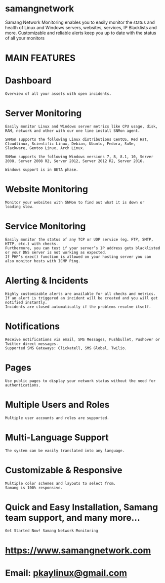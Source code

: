 # samangnetwork
Samang Network Monitoring enables you to easily monitor the status and health of Linux and Windows servers, websites, services, IP Blacklists and more.
Customizable and reliable alerts keep you up to date with the status of all your monitors
# MAIN FEATURES
# Dashboard
    Overview of all your assets with open incidents.
# Server Monitoring
    Easily monitor Linux and Windows server metrics like CPU usage, disk, RAM, network and other with our one line install SNMon agent.

    SNMon supports the following Linux distributions CentOS, Red Hat, Cloudlinux, Scientific Linux, Debian, Ubuntu, Fedora, SuSe,     Slackware, Gentoo Linux, Arch Linux.

    SNMon supports the following Windows versions 7, 8, 8.1, 10, Server 2008, Server 2008 R2, Server 2012, Server 2012 R2, Server 2016.

    Windows support is in BETA phase.
# Website Monitoring
    Monitor your websites with SNMon to find out what it is down or loading slow.
# Service Monitoring
    Easily monitor the status of any TCP or UDP service (eg. FTP, SMTP, HTTP, etc.) with checks.
    Furthermore, you can test if your server’s IP address gets blacklisted or your DNS server is not working as expected.
    If PHP’s exec() function is allowed on your hosting server you can also monitor hosts with ICMP Ping.
# Alerting & Incidents
    Highly customizable alerts are available for all checks and metrics.
    If an alert is triggered an incident will be created and you will get notified instantly.
    Incidents are closed automatically if the problems resolve itself.
# Notifications
    Receive notifications via email, SMS Messages, Pushbullet, Pushover or Twitter direct messages.
    Supported SMS Gateways: Clickatell, SMS Global, Twilio.
# Pages
    Use public pages to display your network status without the need for authentications.
# Multiple Users and Roles
    Multiple user accounts and roles are supported.
# Multi-Language Support
    The system can be easily translated into any language.
# Customizable & Responsive
    Multiple color schemes and layouts to select from.
    Samang is 100% responsive.
# Quick and Easy Installation, Samang team support, and many more…

    Get Started Now! Samang Network Monitoring
# https://www.samangnetwork.com
# Email: pkaylinux@gmail.com
